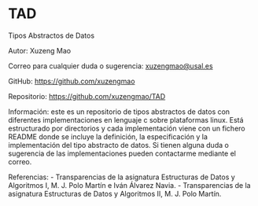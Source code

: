 # TAD
Tipos Abstractos de Datos

Autor: Xuzeng Mao

Correo para cualquier duda o sugerencia: xuzengmao@usal.es

GitHub: https://github.com/xuzengmao

Repositorio: https://github.com/xuzengmao/TAD

Información: este es un repositorio de tipos abstractos de datos con diferentes implementaciones en lenguaje c sobre plataformas linux. Está estructurado por directorios y cada implementación viene con un fichero README donde se incluye la definición, la especificación y la implementación del tipo abstracto de datos. Si tienen alguna duda o sugerencia de las implementaciones pueden contactarme mediante el correo.

Referencias: 
    - Transparencias de la asignatura Estructuras de Datos y Algoritmos I, M. J. Polo Martín e Iván Álvarez Navia.
    - Transparencias de la asignatura Estructuras de Datos y Algoritmos II, M. J. Polo Martín.
